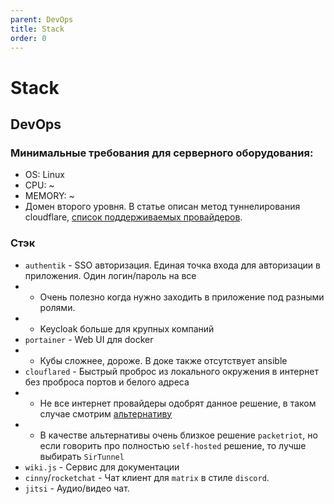 ```yaml
---
parent: DevOps
title: Stack
order: 0
---
```


# Stack

## DevOps

### Минимальные требования для серверного оборудования:

- OS: Linux
- CPU: ~
- MEMORY: ~
- Домен второго уровня. В статье описан метод туннелирования cloudflare, [список поддерживаемых
  провайдеров](https://developers.cloudflare.com/dns/troubleshooting/faq/#why-do-i-have-to-remove-my-ds-record-when-signing-up-for-cloudflare).

### Стэк

- `authentik` - SSO авторизация. Единая точка входа для авторизации в приложения. Один
  логин/пароль на все
- - Очень полезно когда нужно заходить в приложение под разными ролями.
- - Keycloak больше для крупных компаний
- `portainer` - Web UI для docker
- - Кубы сложнее, дороже. В доке также отсутствует ansible
- `clouflared` - Быстрый проброс из локального окружения в интернет без проброса портов и белого
  адреса
- - Не все интернет провайдеры одобрят данное решение, в таком случае смотрим [альтернативу](https://github.com/anderspitman/awesome-tunneling)
- - В качестве альтернативы очень близкое решение `packetriot`, но если говорить про полностью
    `self-hosted` решение, то лучше выбирать `SirTunnel`
- `wiki.js` - Сервис для документации
- `cinny`/`rocketchat` - Чат клиент для `matrix` в стиле `discord`.
- `jitsi` - Аудио/видео чат.
